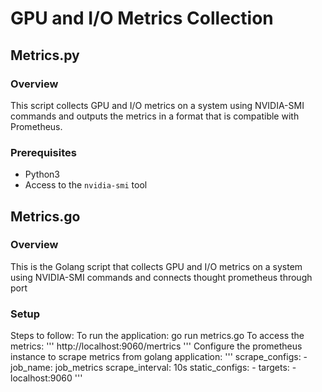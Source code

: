 # GPU and I/O Metrics Collection

## Metrics.py
### Overview
This script collects GPU and I/O metrics on a system using NVIDIA-SMI commands and outputs the metrics in a format that is compatible with Prometheus.

### Prerequisites 
- Python3
- Access to the `nvidia-smi` tool

## Metrics.go
### Overview
This is the Golang script that collects GPU and I/O metrics on a system using NVIDIA-SMI commands and connects thought prometheus through port 

### Setup 
Steps to follow: 
    To run the application: 
    go run metrics.go
    To access the metrics:
    ''' http://localhost:9060/mertrics '''
    Configure the prometheus instance to scrape metrics from golang application:
    '''
        scrape_configs:
        - job_name: job_metrics
          scrape_interval: 10s
          static_configs:
          - targets:
            - localhost:9060
    '''
